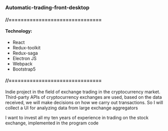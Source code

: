 ### Automatic-trading-front-desktop
#### //===============================
#### Technology: 
  * React
  * Redux-toolkit
  * Redux-saga
  * Electron JS
  * Webpack
  * Bootstrap5
#### //===============================
Indie project in the field of exchange trading in the cryptocurrency market. Third-party APIs of cryptocurrency exchanges are used, based on the data received, we will make decisions on how we carry out transactions. So I will collect a UI for analyzing data from large exchange aggregators

I want to invest all my ten years of experience in trading on the stock exchange, implemented in the program code
